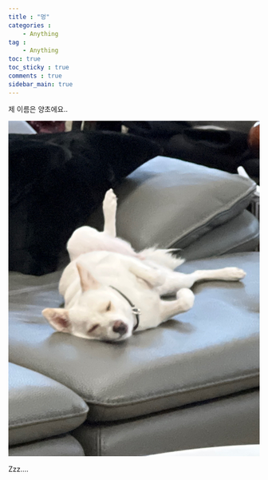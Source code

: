```yaml
---
title : "멍"
categories :
    - Anything
tag :
    - Anything
toc: true
toc_sticky : true
comments : true
sidebar_main: true
---
```


제 이름은 양초에요..



![IMG_3146](../images/2022-09-03-Dog/IMG_3146.JPG)

Zzz....